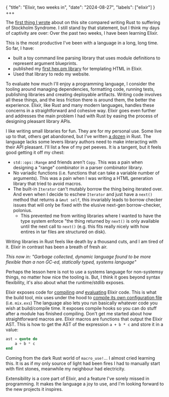 {
    "title": "Elixir, two weeks in",
    "date": "2024-08-27",
    "labels": ["elixir"]
}
+++

The [first thing I wrote](/post/rust-stockholm-syndrome) about on this site compared writing Rust to suffering of Stockholm Syndrome.
I still stand by that statement, but I think my days of captivity are over: Over the past two weeks, I have been learning Elixir.

This is the most productive I've been with a language in a long, long time. So far, I have:
- built a toy command line parsing library that uses module definitions to represent argument blueprints.
- published my [first hex.pm library](https://hex.pm/packages/pile) for templating HTML in Elixir.
- Used that library to redo my website.


To evaluate how much I'll enjoy a programming language, I consider the tooling around managing dependencies, formatting code, running tests, publishing libraries and creating deployable artifacts.
Writing code involves all these things, and the less friction there is around them, the better the experience.
Elixir, like Rust and many modern languages, handles these concerns in a straightforward and cohesive way.
Elixir goes even further and addresses the main problem I had with Rust by easing the process of designing pleasant library APIs.

I like writing small libraries for fun.
They are for my personal use.
Some live up to that, others get abandoned, but I've written [a dozen](https://crates.io/users/eze-works) in Rust.
The language lacks some levers library authors need to make interacting with their API pleasant.
I'll list a few of my pet peeves. It is a tangent, but it feels good getting it off my chest:

- `std::ops::Range` and friends aren't `Copy`. This was a pain when designing a "range" combinator in a parser combinator library.
- No variadic functions (i.e. functions that can take a variable number of arguments). This was a pain when I was writing a HTML generation library that tried to avoid macros.
- The built-in `Iterator` can't mutably borrow the thing being iterated over. And even when I decide to eschew `Iterator` and just have a `next()` method that returns a `&mut self`, this invariably leads to borrow checker issues that will only be fixed with the elusive next-gen borrow-checker, polonius.
  - This prevented me from writing libraries where I wanted to have the type system enforce "the thing returned by `next()` is only available until the next call to `next()` (e.g. this fits really nicely with how entires in tar files are structured on disk).

Writing libraries in Rust feels like death by a thousand cuts, and I am tired of it. Elixir in contrast has been a breath of fresh air.

_This now in: "Garbage collected, dynamic language found to be more flexible than a non GC-ed, statically typed, systems language"_

Perhaps the lesson here is not to use a systems language for non-systemsy things, no matter how nice the tooling is.
But, I think it goes beyond syntax flexibility, it's also about what the runtime/stdlib exposes.

Elixir exposes code for [compiling](https://hexdocs.pm/elixir/1.17.2/Code.html#compile_file/2) _and_ [evaluating](https://hexdocs.pm/elixir/1.17.2/Code.html#eval_file/2) Elixir code.
This is what the build tool, mix uses under the hood to [compile its own configuration file](https://github.com/elixir-lang/elixir/blob/74bfab8ee271e53d24cb0012b5db1e2a931e0470/lib/mix/lib/mix/cli.ex#L42) (i.e. `mix.exs`)
The language also lets you run basically whatever code you wish at build/compile time.
It exposes compile hooks so you can do stuff after a module has finished compiling.
Don't get me started about how straightforward macros are.
Elixir macros are functions that output the Elixir AST.
This is how to get the AST of the expression `a + b * c` and store it in a value:

```elixir
ast = quote do
    a + b * c
end
```

Coming from the dark Rust world of `macro_use!`... I almost cried learning this.
It is as if my only source of light had been fires I had to manually start with flint stones, meanwhile my neighbour had electricity.

Extensibility is a core part of Elixir, and a feature I've sorely missed in programming.
It makes the language a joy to use, and I'm looking forward to the new projects it inspires.
